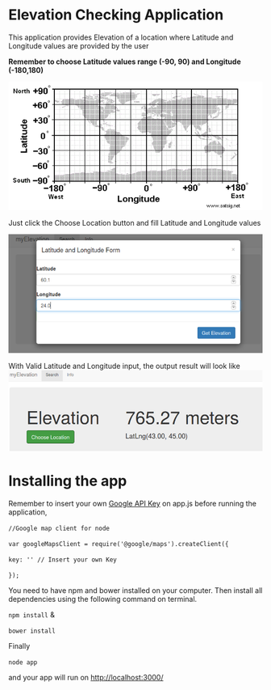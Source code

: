 
# Elevation Checking Application

This application provides Elevation of a location where Latitude and Longitude values are provided by the user

**Remember to choose Latitude values range (-90, 90) and Longitude (-180,180)**

![LatLng](https://github.com/eyobw/elevation/blob/master/client/images/latlng.gif)

Just click the Choose Location button and fill Latitude and Longitude values 

![Form](https://github.com/eyobw/elevation/blob/master/client/images/form.png)

With Valid Latitude and Longitude input, the output result will look like 
![Altitude](https://github.com/eyobw/elevation/blob/master/client/images/main_view.png)

# Installing the app

Remember to insert your own [Google API Key](https://developers.google.com/maps/documentation/javascript/get-api-key)  on app.js before running the application, 


`//Google map client for node`

`var googleMapsClient = require('@google/maps').createClient({`

  `key: '' // Insert your own Key`

`});`


You need to have npm and bower installed on your computer. Then install all dependencies using the following command on terminal.

`npm install` &

`bower install`

Finally

`node app`  

and your app will run on [http://localhost:3000/](http://localhost:3000/)

